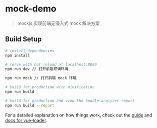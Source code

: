 # mock-demo

> mockjs 实现前端无侵入式 mock 解决方案

## Build Setup

``` bash
# install dependencies
npm install

# serve with hot reload at localhost:8080
npm run dev // 打开前端联调环境

npm run mock // 打开前端 mock 环境

# build for production with minification
npm run build

# build for production and view the bundle analyzer report
npm run build --report
```

For a detailed explanation on how things work, check out the [guide](http://vuejs-templates.github.io/webpack/) and [docs for vue-loader](http://vuejs.github.io/vue-loader).
